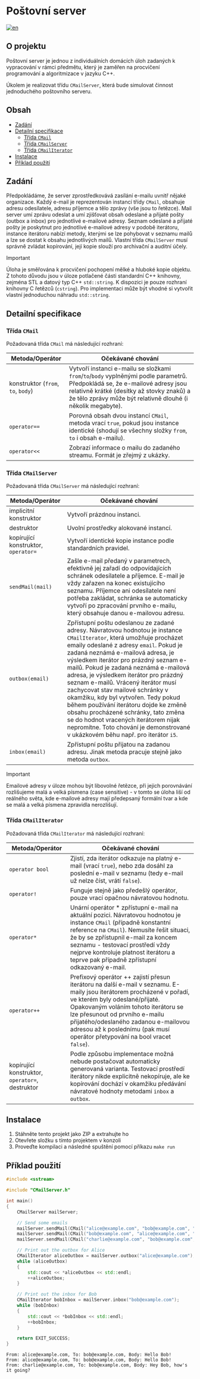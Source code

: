 # Poštovní server

[![en](https://img.shields.io/badge/lang-en-blue.svg)](/README.md)

## O projektu

Poštovní server je jednou z individuálních domácích úloh zadaných k vypracování v rámci předmětu, který je zaměřen na procvičení programování a algoritmizace v jazyku C++.

Úkolem je realizovat třídu `CMailServer`, která bude simulovat činnost jednoduchého poštovního serveru.

## Obsah

- [Zadání](#zadání)
- [Detailní specifikace](#detailní-specifikace)
    - [Třída `CMail`](#třída-cmail)
    - [Třída `CMailServer`](#třída-cmailserver)
    - [Třída `CMailIterator`](#třída-cmailiterator)
- [Instalace](#instalace)
- [Příklad použití](#příklad-použití)

## Zadání

Předpokládáme, že server zprostředkovává zasílání e-mailu uvnitř nějaké organizace. Každý e-mail je reprezentován instancí třídy `CMail`, obsahuje adresu odesílatele, adresu příjemce a tělo zprávy (vše jsou to řetězce). Mail server umí zprávu odeslat a umí zjišťovat obsah odeslané a přijaté pošty (outbox a inbox) pro jednotlivé e-mailové adresy. Seznam odeslané a přijaté pošty je poskytnut pro jednotlivé e-mailové adresy v podobě iterátoru, instance iterátoru nabízí metody, kterými se lze pohybovat v seznamu mailů a lze se dostat k obsahu jednotlivých mailů. Vlastní třída `CMailServer` musí správně zvládat kopírování, její kopie slouží pro archivační a auditní účely.

> [!IMPORTANT]
> Úloha je směřována k procvičení pochopení mělké a hluboké kopie objektu. Z tohoto důvodu jsou v úloze potlačené části standardní C++ knihovny, zejména STL a datový typ C++ `std::string`. K dispozici je pouze rozhraní knihovny C řetězců (`cstring`). Pro implementaci může být vhodné si vytvořit vlastní jednoduchou náhradu `std::string`.

## Detailní specifikace

### Třída `CMail`

Požadovaná třída `CMail` má následující rozhraní:

| Metoda/Operátor | Očekávané chování |
| --------------- | ----------------- |
| konstruktor (`from`, `to`, `body`) | Vytvoří instanci e-mailu se složkami `from`/`to`/`body` vyplněnými podle parametrů. Předpokládá se, že e-mailové adresy jsou relativně krátké (desítky až stovky znaků) a že tělo zprávy může být relativně dlouhé (i několik megabyte). |
| `operator==` | Porovná obsah dvou instancí `CMail`, metoda vrací `true`, pokud jsou instance identické (shodují se všechny složky `from`, `to` i obsah e-mailu). |
| `operator<<` | Zobrazí informace o mailu do zadaného streamu. Formát je zřejmý z ukázky. |

### Třída `CMailServer`

Požadovaná třída `CMailServer` má následující rozhraní:

| Metoda/Operátor | Očekávané chování |
| --------------- | ----------------- |
| implicitní konstruktor | Vytvoří prázdnou instanci. |
| destruktor | Uvolní prostředky alokované instancí. |
| kopírující konstruktor, `operator=` | Vytvoří identické kopie instance podle standardních pravidel. |
| `sendMail(mail)` | Zašle e-mail předaný v parametrech, efektivně jej zařadí do odpovídajících schránek odesílatele a příjemce. E-mail je vždy zařazen na konec existujícího seznamu. Příjemce ani odesílatele není potřeba zakládat, schránka se automaticky vytvoří po zpracování prvního e-mailu, který obsahuje danou e-mailovou adresu. |
| `outbox(email)` | Zpřístupní poštu odeslanou ze zadané adresy. Návratovou hodnotou je instance `CMailIterator`, která umožňuje procházet emaily odeslané z adresy `email`. Pokud je zadaná neznámá e-mailová adresa, je výsledkem iterátor pro prázdný seznam e-mailů. Pokud je zadaná neznámá e-mailová adresa, je výsledkem iterátor pro prázdný seznam e-mailů. Vrácený iterátor musí zachycovat stav mailové schránky v okamžiku, kdy byl vytvořen. Tedy pokud během používání iterátoru dojde ke změně obsahu procházené schránky, tato změna se do hodnot vracených iterátorem nijak nepromítne. Toto chování je demonstrované v ukázkovém běhu např. pro iterátor `i5`. |
| `inbox(email)` | Zpřístupní poštu přijatou na zadanou adresu. Jinak metoda pracuje stejně jako metoda `outbox`. |

> [!IMPORTANT]
> Emailové adresy v úloze mohou být libovolné řetězce, při jejich porovnávání rozlišujeme malá a velká písmena (case sensitive) - v tomto se úloha liší od reálného světa, kde e-mailové adresy mají předepsaný formální tvar a kde se malá a velká písmena zpravidla nerozlišují.

### Třída `CMailIterator`

Požadovaná třída `CMailIterator` má následující rozhraní:

| Metoda/Operátor | Očekávané chování |
| --------------- | ----------------- |
| `operator bool` | Zjistí, zda iterátor odkazuje na platný e-mail (vrací `true`), nebo zda dosáhl za poslední e-mail v seznamu (tedy e-mail už nelze číst, vrátí `false`). |
| `operator!` | Funguje stejně jako předešlý operátor, pouze vrací opačnou návratovou hodnotu. |
| `operator*` | Unární operátor \* zpřístupní e-mail na aktuální pozici. Návratovou hodnotou je instance `CMail` (případně konstantní reference na `CMail`). Nemusíte řešit situaci, že by se zpřístupnil e-mail za koncem seznamu - testovací prostředí vždy nejprve kontroluje platnost iterátoru a teprve pak případně zpřístupní odkazovaný e-mail. |
| `operator++` | Prefixový operátor ++ zajistí přesun iterátoru na další e-mail v seznamu. E-maily jsou iterátorem procházené v pořadí, ve kterém byly odeslané/přijaté. Opakovaným voláním tohoto iterátoru se lze přesunout od prvního e-mailu přijatého/odeslaného zadanou e-mailovou adresou až k poslednímu (pak musí operátor přetypování na bool vracet `false`). |
| kopírující konstruktor, `operator=`, destruktor | Podle způsobu implementace možná nebude postačovat automaticky generovaná varianta. Testovací prostředí iterátory nikde explicitně nekopíruje, ale ke kopírování dochází v okamžiku předávání návratové hodnoty metodami `inbox` a `outbox`. |

## Instalace

1. Stáhněte tento projekt jako ZIP a extrahujte ho
2. Otevřete složku s tímto projektem v konzoli
3. Proveďte kompilaci a následné spuštění pomocí příkazu `make run`

## Příklad použití

```cpp
#include <sstream>

#include "CMailServer.h"

int main()
{
    CMailServer mailServer;

    // Send some emails
    mailServer.sendMail(CMail("alice@example.com", "bob@example.com", "Hello Bob!"));
    mailServer.sendMail(CMail("bob@example.com", "alice@example.com", "Hi Alice!"));
    mailServer.sendMail(CMail("charlie@example.com", "bob@example.com", "Hey Bob, how's it going?"));

    // Print out the outbox for Alice
    CMailIterator aliceOutbox = mailServer.outbox("alice@example.com");
    while (aliceOutbox)
    {
        std::cout << *aliceOutbox << std::endl;
        ++aliceOutbox;
    }

    // Print out the inbox for Bob
    CMailIterator bobInbox = mailServer.inbox("bob@example.com");
    while (bobInbox)
    {
        std::cout << *bobInbox << std::endl;
        ++bobInbox;
    }

    return EXIT_SUCCESS;
}
```

```console
From: alice@example.com, To: bob@example.com, Body: Hello Bob!
From: alice@example.com, To: bob@example.com, Body: Hello Bob!
From: charlie@example.com, To: bob@example.com, Body: Hey Bob, how's it going?
```
